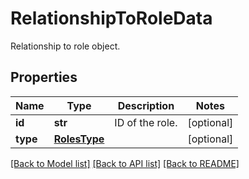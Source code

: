 # RelationshipToRoleData

Relationship to role object.
## Properties
Name | Type | Description | Notes
------------ | ------------- | ------------- | -------------
**id** | **str** | ID of the role. | [optional] 
**type** | [**RolesType**](RolesType.md) |  | [optional] 

[[Back to Model list]](README.md#documentation-for-models) [[Back to API list]](README.md#documentation-for-api-endpoints) [[Back to README]](README.md)


